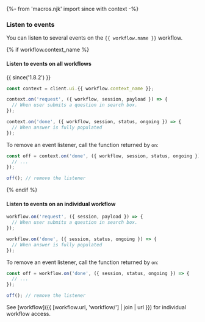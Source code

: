 {%- from 'macros.njk' import since with context -%}

### Listen to events

You can listen to several events on the `{{ workflow.name }}` workflow. 

{% if workflow.context_name %}
#### Listen to events on all workflows

{{ since('1.8.2') }}

```js
const context = client.ui.{{ workflow.context_name }};

context.on('request', ({ workflow, session, payload }) => {
  // When user submits a question in search box.
});

context.on('done', ({ workflow, session, status, ongoing }) => {
  // When answer is fully populated
});
```

To remove an event listener, call the function returned by `on`:

```js
const off = context.on('done', ({ workflow, session, status, ongoing }) => {
  // ...
});

off(); // remove the listener
```
{% endif %}

#### Listen to events on an individual workflow

```js
workflow.on('request', ({ session, payload }) => {
  // When user submits a question in search box.
});

workflow.on('done', ({ session, status, ongoing }) => {
  // When answer is fully populated
});
```

To remove an event listener, call the function returned by `on`:

```js
const off = workflow.on('done', ({ session, status, ongoing }) => {
  // ...
});

off(); // remove the listener
```

See [workflow]({{ [workflow.url, 'workflow/'] | join | url }}) for individual workflow access.
